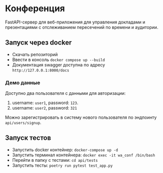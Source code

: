 # Конференция
FastAPI-сервер для веб-приложения для управления докладами и презентациями с отслеживанием пересечений по времени и аудитории.
## Запуск через docker
* Скачать репозиторий 
* Ввести в консоль ``docker compose up --build``
* Документация swagger доступна по адресу ``http://127.0.0.1:8000/docs``

### Демо данные
Доступно два пользователя с данными для авторизации:
1. username: ``user1``, password: ``123``. 
2. username: ``user2``, password: ``321``

Можно зарегистрировать в систему нового пользователя по эндпоинту ``api/users/signup``.

## Запуск тестов
* Запустить docker контейнер: ``docker-compose up -d``
* Запустить терминал контейнера: ``docker exec -it wa_conf /bin/bash``
* Перейти в папку с тестами: ``cd api/tests``
* Запустить тесты: ``poetry run pytest test_app.py``

